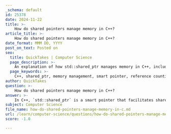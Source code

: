 ```yaml
---
_schema: default
id: 25378
date: 2024-11-22
title: >-
    How do shared pointers manage memory in C++?
article_title: >-
    How do shared pointers manage memory in C++?
date_format: MMM DD, YYYY
post_on_text: Posted on
seo:
  title: QuickTakes | Computer Science
  page_description: >-
    An explanation of how std::shared_ptr manages memory in C++, including concepts of shared ownership, reference counting, automatic deallocation, and avoiding memory leaks.
  page_keywords: >-
    C++, shared_ptr, memory management, smart pointer, reference counting, automatic deallocation, weak_ptr, deterministic memory management, resource management, memory leaks
author: QuickTakes
question: >-
    How do shared pointers manage memory in C++?
answer: >-
    In C++, `std::shared_ptr` is a smart pointer that facilitates shared ownership of a dynamically allocated object. It is part of the C++11 standard and is designed to manage the lifetime of an object through reference counting. Here’s how shared pointers manage memory:\n\n1. **Shared Ownership**: Multiple `std::shared_ptr` instances can own the same object. This is particularly useful in scenarios where ownership needs to be shared among different parts of a program.\n\n2. **Reference Counting**: Each `std::shared_ptr` maintains a reference count that tracks how many `shared_ptr` instances point to the same object. This count is stored in an associated control block. When a new `shared_ptr` is created from an existing one (via copy or assignment), the reference count is incremented. Conversely, when a `shared_ptr` is destroyed or reset, the reference count is decremented.\n\n3. **Automatic Deallocation**: The managed object is automatically deallocated when the last `std::shared_ptr` that owns it is destroyed or reset. This ensures that memory is freed appropriately, preventing memory leaks. The object is deleted when either:\n   - The last remaining `shared_ptr` is destroyed.\n   - The last remaining `shared_ptr` is assigned a new pointer.\n\n4. **Deterministic Memory Management**: The use of `std::shared_ptr` provides deterministic memory management, meaning that the timing of the object's destruction is predictable and tied to the lifecycle of the `shared_ptr` instances.\n\n5. **Weak Pointers**: To avoid circular references (which can lead to memory leaks), `std::weak_ptr` can be used in conjunction with `std::shared_ptr`. A `weak_ptr` does not affect the reference count and can be used to observe the object without owning it.\n\nHere is a simple example of using `std::shared_ptr`:\n\n```cpp\n#include <iostream>\n#include <memory>\n\nclass MyClass {\npublic:\n    MyClass() { std::cout << "MyClass created\n"; }\n    ~MyClass() { std::cout << "MyClass destroyed\n"; }\n};\n\nint main() {\n    std::shared_ptr<MyClass> ptr1 = std::make_shared<MyClass>();\n    {\n        std::shared_ptr<MyClass> ptr2 = ptr1; // ptr1 and ptr2 share ownership\n        std::cout << "Inside block\n";\n    } // ptr2 goes out of scope, but MyClass is not destroyed yet\n    std::cout << "Outside block\n";\n    return 0; // MyClass is destroyed here when ptr1 goes out of scope\n}\n```\n\nIn this example, `MyClass` is created and shared between `ptr1` and `ptr2`. When `ptr2` goes out of scope, the reference count decreases, but the object remains alive until `ptr1` also goes out of scope.\n\nOverall, `std::shared_ptr` simplifies memory management in C++ by automating the process of resource deallocation, thus reducing the risk of memory leaks and dangling pointers.
subject: Computer Science
file_name: how-do-shared-pointers-manage-memory-in-c.md
url: /learn/computer-science/questions/how-do-shared-pointers-manage-memory-in-c
score: -1.0

---
```


&nbsp;